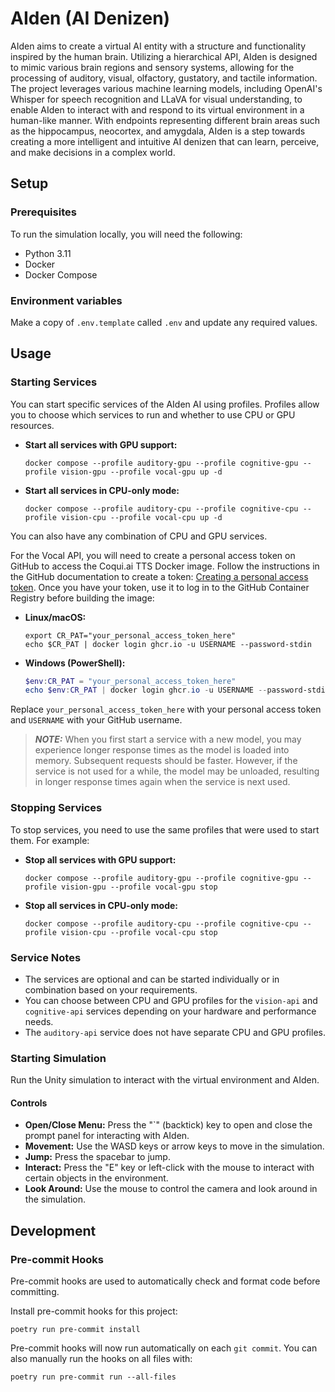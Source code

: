 # AIden (AI Denizen)

AIden aims to create a virtual AI entity with a structure and functionality inspired by the human brain. Utilizing a hierarchical API, AIden is designed to mimic various brain regions and sensory systems, allowing for the processing of auditory, visual, olfactory, gustatory, and tactile information. The project leverages various machine learning models, including OpenAI's Whisper for speech recognition and LLaVA for visual understanding, to enable AIden to interact with and respond to its virtual environment in a human-like manner. With endpoints representing different brain areas such as the hippocampus, neocortex, and amygdala, AIden is a step towards creating a more intelligent and intuitive AI denizen that can learn, perceive, and make decisions in a complex world.

## Setup

### Prerequisites

To run the simulation locally, you will need the following:

* Python 3.11
* Docker
* Docker Compose

### Environment variables

Make a copy of `.env.template` called `.env` and update any required values.

## Usage

### Starting Services

You can start specific services of the AIden AI using profiles. Profiles allow you to choose which services to run and whether to use CPU or GPU resources.

- **Start all services with GPU support:**
  ```shell
  docker compose --profile auditory-gpu --profile cognitive-gpu --profile vision-gpu --profile vocal-gpu up -d
  ```

- **Start all services in CPU-only mode:**
  ```shell
  docker compose --profile auditory-cpu --profile cognitive-cpu --profile vision-cpu --profile vocal-cpu up -d
  ```

You can also have any combination of CPU and GPU services.

For the Vocal API, you will need to create a personal access token on GitHub to access the Coqui.ai TTS Docker image. Follow the instructions in the GitHub documentation to create a token: [Creating a personal access token](https://docs.github.com/en/authentication/keeping-your-account-and-data-secure/creating-a-personal-access-token). Once you have your token, use it to log in to the GitHub Container Registry before building the image:

- **Linux/macOS:**
  ```shell
  export CR_PAT="your_personal_access_token_here"
  echo $CR_PAT | docker login ghcr.io -u USERNAME --password-stdin
  ```

- **Windows (PowerShell):**
  ```powershell
  $env:CR_PAT = "your_personal_access_token_here"
  echo $env:CR_PAT | docker login ghcr.io -u USERNAME --password-stdin
  ```

Replace `your_personal_access_token_here` with your personal access token and `USERNAME` with your GitHub username.

> **_NOTE:_** When you first start a service with a new model, you may experience longer response times as the model is loaded into memory. Subsequent requests should be faster. However, if the service is not used for a while, the model may be unloaded, resulting in longer response times again when the service is next used.

### Stopping Services

To stop services, you need to use the same profiles that were used to start them. For example:

- **Stop all services with GPU support:**
  ```shell
  docker compose --profile auditory-gpu --profile cognitive-gpu --profile vision-gpu --profile vocal-gpu stop
  ```

- **Stop all services in CPU-only mode:**
  ```shell
  docker compose --profile auditory-cpu --profile cognitive-cpu --profile vision-cpu --profile vocal-cpu stop
  ```

### Service Notes

- The services are optional and can be started individually or in combination based on your requirements.
- You can choose between CPU and GPU profiles for the `vision-api` and `cognitive-api` services depending on your hardware and performance needs.
- The `auditory-api` service does not have separate CPU and GPU profiles.

### Starting Simulation

Run the Unity simulation to interact with the virtual environment and AIden.

#### Controls

- **Open/Close Menu:** Press the "`" (backtick) key to open and close the prompt panel for interacting with AIden.
- **Movement:** Use the WASD keys or arrow keys to move in the simulation.
- **Jump:** Press the spacebar to jump.
- **Interact:** Press the "E" key or left-click with the mouse to interact with certain objects in the environment.
- **Look Around:** Use the mouse to control the camera and look around in the simulation.

## Development

### Pre-commit Hooks

Pre-commit hooks are used to automatically check and format code before committing.

Install pre-commit hooks for this project:
```shell
poetry run pre-commit install
```

Pre-commit hooks will now run automatically on each `git commit`. You can also manually run the hooks on all files with:

```shell
poetry run pre-commit run --all-files
```
